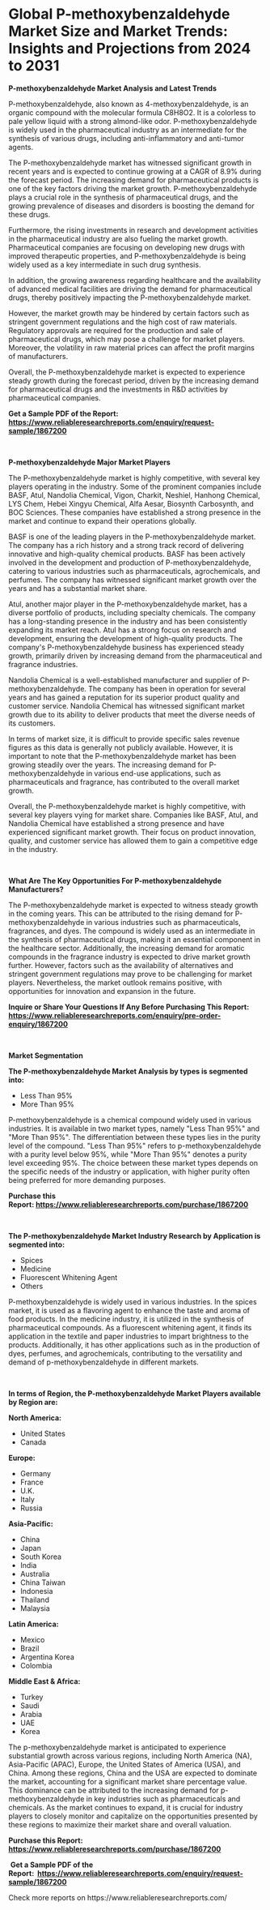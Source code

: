 <p><h1>Global P-methoxybenzaldehyde Market Size and Market Trends: Insights and Projections from 2024 to 2031</h1></p><p><strong>P-methoxybenzaldehyde Market Analysis and Latest Trends</strong></p>
<p><p>P-methoxybenzaldehyde, also known as 4-methoxybenzaldehyde, is an organic compound with the molecular formula C8H8O2. It is a colorless to pale yellow liquid with a strong almond-like odor. P-methoxybenzaldehyde is widely used in the pharmaceutical industry as an intermediate for the synthesis of various drugs, including anti-inflammatory and anti-tumor agents.</p><p>The P-methoxybenzaldehyde market has witnessed significant growth in recent years and is expected to continue growing at a CAGR of 8.9% during the forecast period. The increasing demand for pharmaceutical products is one of the key factors driving the market growth. P-methoxybenzaldehyde plays a crucial role in the synthesis of pharmaceutical drugs, and the growing prevalence of diseases and disorders is boosting the demand for these drugs.</p><p>Furthermore, the rising investments in research and development activities in the pharmaceutical industry are also fueling the market growth. Pharmaceutical companies are focusing on developing new drugs with improved therapeutic properties, and P-methoxybenzaldehyde is being widely used as a key intermediate in such drug synthesis.</p><p>In addition, the growing awareness regarding healthcare and the availability of advanced medical facilities are driving the demand for pharmaceutical drugs, thereby positively impacting the P-methoxybenzaldehyde market.</p><p>However, the market growth may be hindered by certain factors such as stringent government regulations and the high cost of raw materials. Regulatory approvals are required for the production and sale of pharmaceutical drugs, which may pose a challenge for market players. Moreover, the volatility in raw material prices can affect the profit margins of manufacturers.</p><p>Overall, the P-methoxybenzaldehyde market is expected to experience steady growth during the forecast period, driven by the increasing demand for pharmaceutical drugs and the investments in R&D activities by pharmaceutical companies.</p></p>
<p><strong>Get a Sample PDF of the Report:&nbsp; <a href="https://www.reliableresearchreports.com/enquiry/request-sample/1867200">https://www.reliableresearchreports.com/enquiry/request-sample/1867200</a></strong></p>
<p>&nbsp;</p>
<p><strong>P-methoxybenzaldehyde Major Market Players</strong></p>
<p><p>The P-methoxybenzaldehyde market is highly competitive, with several key players operating in the industry. Some of the prominent companies include BASF, Atul, Nandolia Chemical, Vigon, Charkit, Neshiel, Hanhong Chemical, LYS Chem, Hebei Xingyu Chemical, Alfa Aesar, Biosynth Carbosynth, and BOC Sciences. These companies have established a strong presence in the market and continue to expand their operations globally.</p><p>BASF is one of the leading players in the P-methoxybenzaldehyde market. The company has a rich history and a strong track record of delivering innovative and high-quality chemical products. BASF has been actively involved in the development and production of P-methoxybenzaldehyde, catering to various industries such as pharmaceuticals, agrochemicals, and perfumes. The company has witnessed significant market growth over the years and has a substantial market share.</p><p>Atul, another major player in the P-methoxybenzaldehyde market, has a diverse portfolio of products, including specialty chemicals. The company has a long-standing presence in the industry and has been consistently expanding its market reach. Atul has a strong focus on research and development, ensuring the development of high-quality products. The company's P-methoxybenzaldehyde business has experienced steady growth, primarily driven by increasing demand from the pharmaceutical and fragrance industries.</p><p>Nandolia Chemical is a well-established manufacturer and supplier of P-methoxybenzaldehyde. The company has been in operation for several years and has gained a reputation for its superior product quality and customer service. Nandolia Chemical has witnessed significant market growth due to its ability to deliver products that meet the diverse needs of its customers.</p><p>In terms of market size, it is difficult to provide specific sales revenue figures as this data is generally not publicly available. However, it is important to note that the P-methoxybenzaldehyde market has been growing steadily over the years. The increasing demand for P-methoxybenzaldehyde in various end-use applications, such as pharmaceuticals and fragrance, has contributed to the overall market growth.</p><p>Overall, the P-methoxybenzaldehyde market is highly competitive, with several key players vying for market share. Companies like BASF, Atul, and Nandolia Chemical have established a strong presence and have experienced significant market growth. Their focus on product innovation, quality, and customer service has allowed them to gain a competitive edge in the industry.</p></p>
<p>&nbsp;</p>
<p><strong>What Are The Key Opportunities For P-methoxybenzaldehyde Manufacturers?</strong></p>
<p><p>The P-methoxybenzaldehyde market is expected to witness steady growth in the coming years. This can be attributed to the rising demand for P-methoxybenzaldehyde in various industries such as pharmaceuticals, fragrances, and dyes. The compound is widely used as an intermediate in the synthesis of pharmaceutical drugs, making it an essential component in the healthcare sector. Additionally, the increasing demand for aromatic compounds in the fragrance industry is expected to drive market growth further. However, factors such as the availability of alternatives and stringent government regulations may prove to be challenging for market players. Nevertheless, the market outlook remains positive, with opportunities for innovation and expansion in the future.</p></p>
<p><strong>Inquire or Share Your Questions If Any Before Purchasing This Report: <a href="https://www.reliableresearchreports.com/enquiry/pre-order-enquiry/1867200">https://www.reliableresearchreports.com/enquiry/pre-order-enquiry/1867200</a></strong></p>
<p>&nbsp;</p>
<p><strong>Market Segmentation</strong></p>
<p><strong>The P-methoxybenzaldehyde Market Analysis by types is segmented into:</strong></p>
<p><ul><li>Less Than 95%</li><li>More Than 95%</li></ul></p>
<p><p>P-methoxybenzaldehyde is a chemical compound widely used in various industries. It is available in two market types, namely "Less Than 95%" and "More Than 95%". The differentiation between these types lies in the purity level of the compound. "Less Than 95%" refers to p-methoxybenzaldehyde with a purity level below 95%, while "More Than 95%" denotes a purity level exceeding 95%. The choice between these market types depends on the specific needs of the industry or application, with higher purity often being preferred for more demanding purposes.</p></p>
<p><strong>Purchase this Report:&nbsp;<a href="https://www.reliableresearchreports.com/purchase/1867200">https://www.reliableresearchreports.com/purchase/1867200</a></strong></p>
<p>&nbsp;</p>
<p><strong>The P-methoxybenzaldehyde Market Industry Research by Application is segmented into:</strong></p>
<p><ul><li>Spices</li><li>Medicine</li><li>Fluorescent Whitening Agent</li><li>Others</li></ul></p>
<p><p>P-methoxybenzaldehyde is widely used in various industries. In the spices market, it is used as a flavoring agent to enhance the taste and aroma of food products. In the medicine industry, it is utilized in the synthesis of pharmaceutical compounds. As a fluorescent whitening agent, it finds its application in the textile and paper industries to impart brightness to the products. Additionally, it has other applications such as in the production of dyes, perfumes, and agrochemicals, contributing to the versatility and demand of p-methoxybenzaldehyde in different markets.</p></p>
<p>&nbsp;</p>
<p><strong>In terms of Region, the P-methoxybenzaldehyde Market Players available by Region are:</strong></p>
<p>
    <p> <strong> North America: </strong>
        <ul>
            <li>United States</li>
            <li>Canada</li>
        </ul>
        </p> 
    <p> <strong> Europe: </strong>
        <ul>
            <li>Germany</li>
            <li>France</li>
            <li>U.K.</li>
            <li>Italy</li>
            <li>Russia</li>
        </ul>
        </p> 
    <p> <strong> Asia-Pacific: </strong>
        <ul>
            <li>China</li>
            <li>Japan</li>
            <li>South Korea</li>
            <li>India</li>
            <li>Australia</li>
            <li>China Taiwan</li>
            <li>Indonesia</li>
            <li>Thailand</li>
            <li>Malaysia</li>
        </ul>
        </p> 
    <p> <strong> Latin America: </strong>
        <ul>
            <li>Mexico</li>
            <li>Brazil</li>
            <li>Argentina Korea</li>
            <li>Colombia</li>
        </ul>
        </p> 
    <p> <strong> Middle East & Africa: </strong>
        <ul>
            <li>Turkey</li>
            <li>Saudi</li>
            <li>Arabia</li>
            <li>UAE</li>
            <li>Korea</li>
        </ul>
    </p>
    </p>
<p><p>The p-methoxybenzaldehyde market is anticipated to experience substantial growth across various regions, including North America (NA), Asia-Pacific (APAC), Europe, the United States of America (USA), and China. Among these regions, China and the USA are expected to dominate the market, accounting for a significant market share percentage value. This dominance can be attributed to the increasing demand for p-methoxybenzaldehyde in key industries such as pharmaceuticals and chemicals. As the market continues to expand, it is crucial for industry players to closely monitor and capitalize on the opportunities presented by these regions to maximize their market share and overall valuation.</p></p>
<p><strong>Purchase this Report: <a href="https://www.reliableresearchreports.com/purchase/1867200">https://www.reliableresearchreports.com/purchase/1867200</a></strong></p>
<p>&nbsp;<strong>Get a Sample PDF of the Report:&nbsp;&nbsp;<a href="https://www.reliableresearchreports.com/enquiry/request-sample/1867200">https://www.reliableresearchreports.com/enquiry/request-sample/1867200</a></strong></p>
<p><strong></strong></p>
<p>Check more reports on https://www.reliableresearchreports.com/</p>